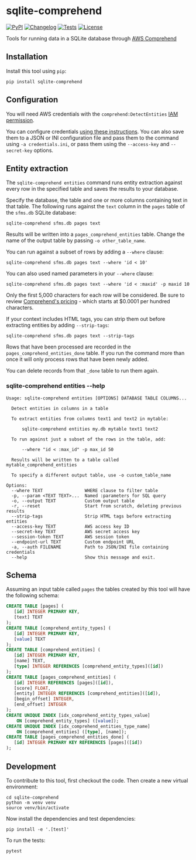 # sqlite-comprehend

[![PyPI](https://img.shields.io/pypi/v/sqlite-comprehend.svg)](https://pypi.org/project/sqlite-comprehend/)
[![Changelog](https://img.shields.io/github/v/release/simonw/sqlite-comprehend?include_prereleases&label=changelog)](https://github.com/simonw/sqlite-comprehend/releases)
[![Tests](https://github.com/simonw/sqlite-comprehend/workflows/Test/badge.svg)](https://github.com/simonw/sqlite-comprehend/actions?query=workflow%3ATest)
[![License](https://img.shields.io/badge/license-Apache%202.0-blue.svg)](https://github.com/simonw/sqlite-comprehend/blob/master/LICENSE)

Tools for running data in a SQLite database through [AWS Comprehend]()

## Installation

Install this tool using `pip`:

    pip install sqlite-comprehend

## Configuration

You will need AWS credentials with the `comprehend:DetectEntities` [IAM permission](https://docs.aws.amazon.com/comprehend/latest/dg/access-control-managing-permissions.html).

You can configure credentials [using these instructions](https://boto3.amazonaws.com/v1/documentation/api/latest/guide/credentials.html). You can also save them to a JSON or INI configuration file and pass them to the command using `-a credentials.ini`, or pass them using the `--access-key` and `--secret-key` options.

## Entity extraction

The `sqlite-comprehend entities` command runs entity extraction against every row in the specified table and saves the results to your database.

Specify the database, the table and one or more columns containing text in that table. The following runs against the `text` column in the `pages` table of the `sfms.db` SQLite database:

    sqlite-comprehend sfms.db pages text

Results will be written into a `pages_comprehend_entities` table. Change the name of the output table by passing `-o other_table_name`.

You can run against a subset of rows by adding a `--where` clause:

    sqlite-comprehend sfms.db pages text --where 'id < 10'

You can also used named parameters in your `--where` clause:

    sqlite-comprehend sfms.db pages text --where 'id < :maxid' -p maxid 10

Only the first 5,000 characters for each row will be considered. Be sure to review [Comprehend's pricing](https://aws.amazon.com/comprehend/pricing/) - which starts at $0.0001 per hundred characters.

If your context includes HTML tags, you can strip them out before extracting entities by adding `--strip-tags`:

    sqlite-comprehend sfms.db pages text --strip-tags

Rows that have been processed are recorded in the `pages_comprehend_entities_done` table. If you run the command more than once it will only process rows that have been newly added.

You can delete records from that `_done` table to run them again.

### sqlite-comprehend entities --help

<!-- [[[cog
from click.testing import CliRunner
from sqlite_comprehend import cli
runner = CliRunner()
result = runner.invoke(cli.cli, ["entities", "--help"])
help = result.output.replace("Usage: cli", "Usage: sqlite-comprehend")
cog.out(
    "```\n{}\n```".format(help)
)
]]] -->
```
Usage: sqlite-comprehend entities [OPTIONS] DATABASE TABLE COLUMNS...

  Detect entities in columns in a table

  To extract entities from columns text1 and text2 in mytable:

      sqlite-comprehend entities my.db mytable text1 text2

  To run against just a subset of the rows in the table, add:

      --where "id < :max_id" -p max_id 50

  Results will be written to a table called mytable_comprehend_entities

  To specify a different output table, use -o custom_table_name

Options:
  --where TEXT                WHERE clause to filter table
  -p, --param <TEXT TEXT>...  Named :parameters for SQL query
  -o, --output TEXT           Custom output table
  -r, --reset                 Start from scratch, deleting previous results
  --strip-tags                Strip HTML tags before extracting entities
  --access-key TEXT           AWS access key ID
  --secret-key TEXT           AWS secret access key
  --session-token TEXT        AWS session token
  --endpoint-url TEXT         Custom endpoint URL
  -a, --auth FILENAME         Path to JSON/INI file containing credentials
  --help                      Show this message and exit.

```
<!-- [[[end]]] -->

## Schema

Assuming an input table called `pages` the tables created by this tool will have the following schema:

<!-- [[[cog
import cog, json
from sqlite_comprehend import cli
from unittest.mock import patch
from click.testing import CliRunner
import sqlite_utils
import tempfile, pathlib
tmpdir = pathlib.Path(tempfile.mkdtemp())
db_path = str(tmpdir / "data.db")
db = sqlite_utils.Database(db_path)
db["pages"].insert_all(
    [
        {
            "id": 1,
            "text": "John Bob",
        },
        {
            "id": 2,
            "text": "Sandra X",
        },
    ],
    pk="id",
)
with patch('boto3.client') as client:
    client.return_value.batch_detect_entities.return_value = {
        "ResultList": [
            {
                "Index": 0,
                "Entities": [
                    {
                        "Score": 0.8,
                        "Type": "PERSON",
                        "Text": "John Bob",
                        "BeginOffset": 0,
                        "EndOffset": 5,
                    },
                ],
            },
            {
                "Index": 1,
                "Entities": [
                    {
                        "Score": 0.8,
                        "Type": "PERSON",
                        "Text": "Sandra X",
                        "BeginOffset": 0,
                        "EndOffset": 5,
                    },
                ],
            },
        ],
        "ErrorList": [],
    }
    runner = CliRunner()
    result = runner.invoke(cli.cli, [
        "entities", db_path, "pages", "text"
    ])
cog.out("```sql\n")
cog.out(db.schema)
cog.out("\n```")
]]] -->
```sql
CREATE TABLE [pages] (
   [id] INTEGER PRIMARY KEY,
   [text] TEXT
);
CREATE TABLE [comprehend_entity_types] (
   [id] INTEGER PRIMARY KEY,
   [value] TEXT
);
CREATE TABLE [comprehend_entities] (
   [id] INTEGER PRIMARY KEY,
   [name] TEXT,
   [type] INTEGER REFERENCES [comprehend_entity_types]([id])
);
CREATE TABLE [pages_comprehend_entities] (
   [id] INTEGER REFERENCES [pages]([id]),
   [score] FLOAT,
   [entity] INTEGER REFERENCES [comprehend_entities]([id]),
   [begin_offset] INTEGER,
   [end_offset] INTEGER
);
CREATE UNIQUE INDEX [idx_comprehend_entity_types_value]
    ON [comprehend_entity_types] ([value]);
CREATE UNIQUE INDEX [idx_comprehend_entities_type_name]
    ON [comprehend_entities] ([type], [name]);
CREATE TABLE [pages_comprehend_entities_done] (
   [id] INTEGER PRIMARY KEY REFERENCES [pages]([id])
);
```
<!-- [[[end]]] -->

## Development

To contribute to this tool, first checkout the code. Then create a new virtual environment:

    cd sqlite-comprehend
    python -m venv venv
    source venv/bin/activate

Now install the dependencies and test dependencies:

    pip install -e '.[test]'

To run the tests:

    pytest
